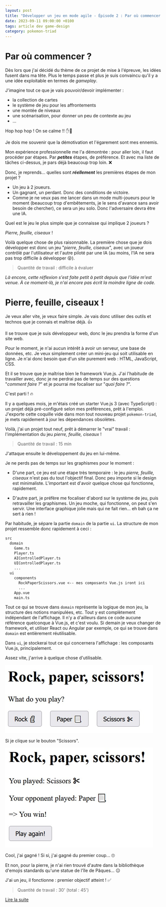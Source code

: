```yaml
---
layout: post
title: "Développer un jeu en mode agile - Épisode 2 : Par où commencer ?"
date: 2023-09-11 09:00:00 +0100
tags: article dev game-design
category: pokemon-triad
---
```


# Par où commencer ?

Dès lors que j'ai décidé du thème de ce projet de mise à l'épreuve, les idées fusent dans ma tête. Plus le temps passe et plus je suis convaincu qu'il y a une idée exploitable en termes de _gameplay_.

J'imagine tout ce que je vais pouvoir/devoir implémenter&nbsp;:

- la collection de cartes
- le système de jeu pour les affrontements
- une montée de niveaux
- une scénarisation, pour donner un peu de contexte au jeu
- ...

Hop hop hop ! On se calme !! ✋🛑

Je dois me souvenir que la démotivation et l'égarement sont mes ennemis.

Mon expérience professionnelle me l'a démontrée&nbsp;: pour aller loin, il faut procéder par étapes. Par **_petites_** étapes, de préférence. Et avec ma liste de tâches ci-dessus, je pars déjà beaucoup trop loin. ❌

Donc, je reprends... quelles sont **_réellement_** les premières étapes de mon projet&nbsp;?

- Un jeu à 2 joueurs.
- Un gagnant, un perdant. Donc des conditions de victoire.
- Comme je ne veux pas me lancer dans un mode multi-joueurs pour le moment (beaucoup trop d'embêtements, je le sens d'avance sans avoir besoin de chercher), ce sera un jeu solo. Donc l'adversaire devra être une IA.

Quel est le jeu le plus simple que je connaisse qui implique 2 joueurs&nbsp;?

_Pierre, feuille, ciseaux_&nbsp;!

Voilà quelque chose de plus raisonnable. La première chose que je dois développer est donc un jeu "_pierre, feuille, ciseaux_", avec un joueur contrôlé par l'utilisateur et l'autre piloté par une IA (au moins, l'IA ne sera pas trop difficile à développer&nbsp;😝).

> Quantité de travail : difficile à évaluer

_Là encore, cette réflexion s'est faite petit à petit depuis que l'idée m'est venue. À ce moment-là, je n'ai encore pas écrit la moindre ligne de code._

# Pierre, feuille, ciseaux !

Je veux aller vite, je veux faire simple. Je vais donc utiliser des outils et technos que je connais et maîtrise déjà.&nbsp;👍

Il se trouve que je suis développeur web, donc le jeu prendra la forme d'un site web.

Pour le moment, je n'ai aucun intérêt à avoir un serveur, une base de données, etc. Je veux simplement créer un mini-jeu qui soit utilisable en ligne. Je n'ai donc besoin que d'un site purement web&nbsp;: HTML, JavaScript, CSS.

Et il se trouve que je maîtrise bien le framework Vue.js. J'ai l'habitude de travailler avec, donc je ne perdrai pas de temps sur des questions "_comment faire&nbsp;?_" et je pourrai me focaliser sur "_quoi faire&nbsp;?_".

C'est parti&nbsp;!&nbsp;🔥

Il y a quelques mois, je m'étais créé un starter Vue.js 3 (avec TypeScript)&nbsp;: un projet déjà pré-configuré selon mes préférences, prêt à l'emploi. J'exporte cette coquille vide dans mon tout nouveau projet `pokemon-triad`, je mets rapidement à jour les dépendances obsolètes.

Voilà, j'ai un projet tout neuf, prêt à démarrer le "vrai" travail&nbsp;: l'implémentation du jeu _pierre, feuille, ciseaux_ !

> Quantité de travail : 15 min

J'attaque ensuite le développement du jeu en lui-même.

Je ne perds pas de temps sur les graphismes pour le moment&nbsp;:

- D'une part, ce jeu est une étape très temporaire&nbsp;: le jeu _pierre, feuille, ciseaux_ n'est pas du tout l'objectif final. Donc peu importe si le design est minimaliste. L'important est d'avoir quelque chose qui fonctionne, rapidement.

- D'autre part, je préfère me focaliser d'abord sur le système de jeu, puis retravailler les graphismes. Un jeu moche, qui fonctionne, on peut s'en servir. Une interface graphique jolie mais qui ne fait rien... eh bah ça ne sert à rien&nbsp;!

Par habitude, je sépare la partie `domain` de la partie `ui`. La structure de mon projet ressemble donc rapidement à ceci&nbsp;:

```text
src
  domain
    Game.ts
    Player.ts
    AIControlledPlayer.ts
    UIControlledPlayer.ts
    ...
  ui
    components
      RockPaperScissors.vue <-- mes composants Vue.js iront ici
      ...
    App.vue
    main.ts
```

Tout ce qui se trouve dans `domain` représente la logique de mon jeu, la structure des notions manipulées, etc. Tout y est complètement indépendant de l'affichage. Il n'y a d'ailleurs dans ce code aucune référence quelconque à Vue.js, et c'est voulu. Si demain je veux changer de framework, et utiliser React ou Angular par exemple, ce qui se trouve dans `domain` est entièrement réutilisable.

Dans `ui`, je stockerai tout ce qui concernera l'affichage&nbsp;: les composants Vue.js, principalement.

Assez vite, j'arrive à quelque chose d'utilisable.

![](/assets/images/pokemon-triad/rock-paper-scissors-1.jpg)

Si je clique sur le bouton "Scissors".

![](/assets/images/pokemon-triad/rock-paper-scissors-2.jpg)

Cool, j'ai gagné&nbsp;! Si si, j'ai gagné du premier coup... 🙄

Et non, pour la pierre, je n'ai rien trouvé d'autre dans la bibliothèque d'emojis standards qu'une statue de l'île de Pâques... 😑

J'ai un jeu, il fonctionne&nbsp;: premier objectif atteint&nbsp;! ✅

> Quantité de travail : 30' (total : 45')

<a class="navigation next" href="{% link _posts/2023/2023-09-15-developper-jeu-mode-agile-episode-3.md %}">Lire la suite</a>
